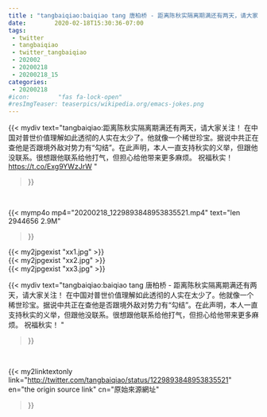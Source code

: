 ```yaml
---
title : "tangbaiqiao:baiqiao tang 唐柏桥 - 距离陈秋实隔离期满还有两天，请大家关注！ 在中国对普世价值理解如此透彻的人实在太少了。他就像一个稀世珍宝。据说中共正在查他是否跟境外敌对势力有“勾结”。在此声明，本人一直支持秋实的义举，但跟他没联系。很想跟他联系给他打气，但担心给他带来更多麻烦。 祝福秋实！ "
date:        2020-02-18T15:30:36-07:00
tags:
 - twitter
 - tangbaiqiao
 - twitter_tangbaiqiao
 - 202002
 - 20200218
 - 20200218_15
categories:
 - 20200218
#icon:        "fas fa-lock-open"
#resImgTeaser: teaserpics/wikipedia.org/emacs-jokes.png
---
```


{{< mydiv text="tangbaiqiao:距离陈秋实隔离期满还有两天，请大家关注！ 在中国对普世价值理解如此透彻的人实在太少了。他就像一个稀世珍宝。据说中共正在查他是否跟境外敌对势力有“勾结”。在此声明，本人一直支持秋实的义举，但跟他没联系。很想跟他联系给他打气，但担心给他带来更多麻烦。 祝福秋实！ https://t.co/Exg9YWzJrW "
>}}
<br>


{{< mymp4o mp4="20200218_1229893848953835521.mp4"
text="len 2944656    2.9M"
>}}

{{< my2jpgexist "xx1.jpg" >}}<br>
{{< my2jpgexist "xx2.jpg" >}}<br>
{{< my2jpgexist "xx3.jpg" >}}<br>



{{< mydiv text="tangbaiqiao:baiqiao tang 唐柏桥 - 距离陈秋实隔离期满还有两天，请大家关注！ 在中国对普世价值理解如此透彻的人实在太少了。他就像一个稀世珍宝。据说中共正在查他是否跟境外敌对势力有“勾结”。在此声明，本人一直支持秋实的义举，但跟他没联系。很想跟他联系给他打气，但担心给他带来更多麻烦。 祝福秋实！ "
>}}
<br>

{{< my2linktextonly link="http://twitter.com/tangbaiqiao/status/1229893848953835521"
en="the origin source link" cn="原始來源網址"
>}}


<br>

